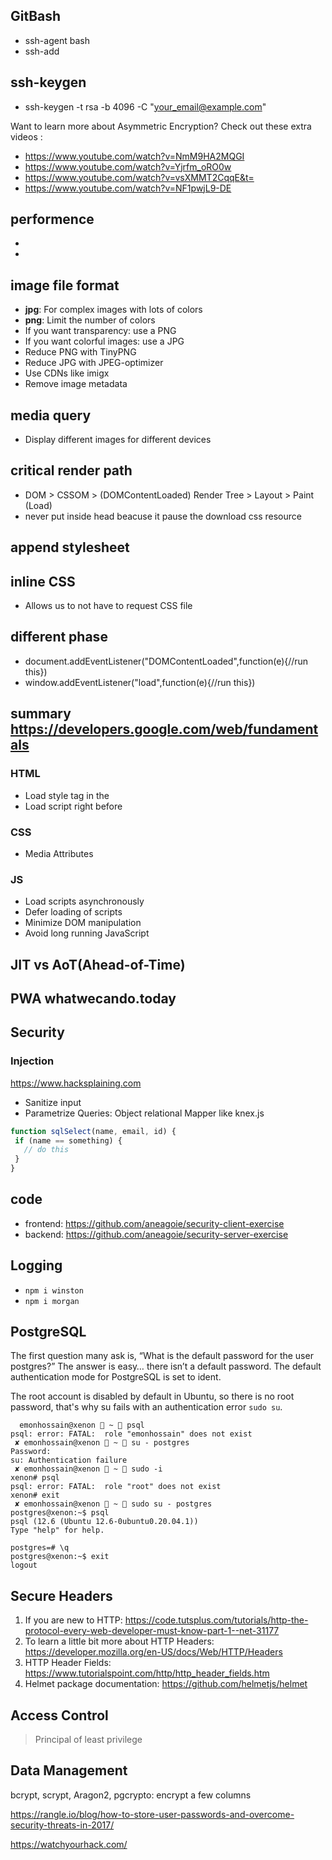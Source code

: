 ## GitBash 

- ssh-agent bash
- ssh-add <path>

## ssh-keygen

- ssh-keygen -t rsa -b 4096 -C "your_email@example.com"

 Want to learn more about Asymmetric Encryption? Check out these extra videos :

- https://www.youtube.com/watch?v=NmM9HA2MQGI
- https://www.youtube.com/watch?v=Yjrfm_oRO0w
- https://www.youtube.com/watch?v=vsXMMT2CqqE&t=
- https://www.youtube.com/watch?v=NF1pwjL9-DE
 
 
## performence 

- <link rel="stylesheet" type="text/css" href="style.css">
- <script src="script.js"></script>

## image file format 

- **jpg**: For complex images with lots of colors
- **png**: Limit the number of colors 
- If you want transparency: use a PNG
- If you want colorful images: use a JPG 
- Reduce PNG with TinyPNG
- Reduce JPG with JPEG-optimizer
- Use CDNs like imigx
- Remove image metadata

## media query 

- Display different images for different devices

## critical render path

- DOM > CSSOM > (DOMContentLoaded) Render Tree > Layout > Paint (Load)
- never put <script>alert('pause')</script> inside head beacuse it pause the download css resource 

## append stylesheet 

<script type="text/javascript">
 const loadStyleSheet = src => {
  if(document.createStylesheet){
   document.createStylesheet(src)
   } else{
     const stylesheet = document.createElement('link')
     stylesheet.rel = 'stylesheet'
     stylesheet.href = src
     stylesheet.type = 'text/css'
     document.getElementsByTagName('head')[0].appendChild('stylesheet')
   }
  }
 window.onload = function(){loadStyleSheet('./stylesheet/style.css')} 
</script>

## inline CSS

- Allows us to not have to request CSS file 

## different phase

- document.addEventListener("DOMContentLoaded",function(e){//run this})
- window.addEventListener("load",function(e){//run this})

## summary https://developers.google.com/web/fundamentals

### HTML

- Load style tag in the <head>
- Load script right before </body>

### CSS
- Media Attributes

### JS
- Load scripts asynchronously
- Defer loading of scripts 
- Minimize DOM manipulation
- Avoid long running JavaScript 

## JIT vs AoT(Ahead-of-Time)

## PWA whatwecando.today

## Security

### Injection

https://www.hacksplaining.com
 
- Sanitize input
- Parametrize Queries: Object relational Mapper like knex.js

 ```js
function sqlSelect(name, email, id) {
  if (name == something) {
    // do this
  }
}
```

## code 

- frontend: https://github.com/aneagoie/security-client-exercise
- backend: https://github.com/aneagoie/security-server-exercise 

## Logging

- `npm i winston`
- `npm i morgan`
 
## PostgreSQL
 
The first question many ask is, “What is the default password for the user postgres?” The answer is easy… there isn’t a default password. The default authentication mode for PostgreSQL is set to ident.
 
The root account is disabled by default in Ubuntu, so there is no root password, that's why su fails with an authentication error `sudo su`. 

```
  emonhossain@xenon  ~  psql                
psql: error: FATAL:  role "emonhossain" does not exist
 ✘ emonhossain@xenon  ~  su - postgres        
Password: 
su: Authentication failure
 ✘ emonhossain@xenon  ~  sudo -i              
xenon# psql
psql: error: FATAL:  role "root" does not exist
xenon# exit
 ✘ emonhossain@xenon  ~  sudo su - postgres        
postgres@xenon:~$ psql
psql (12.6 (Ubuntu 12.6-0ubuntu0.20.04.1))
Type "help" for help.

postgres=# \q
postgres@xenon:~$ exit
logout
``` 

## Secure Headers

1. If you are new to HTTP: https://code.tutsplus.com/tutorials/http-the-protocol-every-web-developer-must-know-part-1--net-31177
2. To learn a little bit more about HTTP Headers: https://developer.mozilla.org/en-US/docs/Web/HTTP/Headers
3. HTTP Header Fields: https://www.tutorialspoint.com/http/http_header_fields.htm
4. Helmet package documentation: https://github.com/helmetjs/helmet

## Access Control 
 
> Principal of least privilege
 
## Data Management

bcrypt, scrypt, Aragon2, pgcrypto: encrypt a few columns

https://rangle.io/blog/how-to-store-user-passwords-and-overcome-security-threats-in-2017/
 
https://watchyourhack.com/
